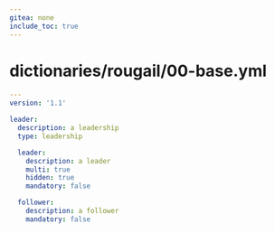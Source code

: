 ```yaml
---
gitea: none
include_toc: true
---
```

# dictionaries/rougail/00-base.yml

```yaml
---
version: '1.1'

leader:
  description: a leadership
  type: leadership

  leader:
    description: a leader
    multi: true
    hidden: true
    mandatory: false

  follower:
    description: a follower
    mandatory: false
```
